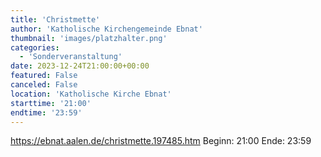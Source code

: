 ```yaml
---
title: 'Christmette'
author: 'Katholische Kirchengemeinde Ebnat'
thumbnail: 'images/platzhalter.png'
categories:
  - 'Sonderveranstaltung'
date: 2023-12-24T21:00:00+00:00
featured: False
canceled: False
location: 'Katholische Kirche Ebnat'
starttime: '21:00'
endtime: '23:59'
---
```

https://ebnat.aalen.de/christmette.197485.htm
Beginn: 21:00
 Ende: 23:59